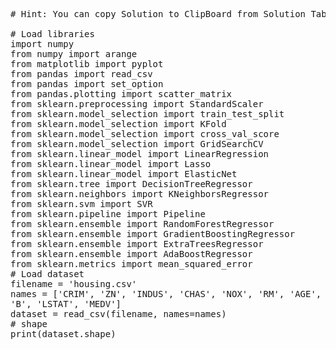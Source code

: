 <pre class="file" data-target="clipboard">
# Hint: You can copy Solution to ClipBoard from Solution Tab

# Load libraries
import numpy
from numpy import arange
from matplotlib import pyplot
from pandas import read_csv
from pandas import set_option
from pandas.plotting import scatter_matrix
from sklearn.preprocessing import StandardScaler
from sklearn.model_selection import train_test_split
from sklearn.model_selection import KFold
from sklearn.model_selection import cross_val_score
from sklearn.model_selection import GridSearchCV
from sklearn.linear_model import LinearRegression
from sklearn.linear_model import Lasso
from sklearn.linear_model import ElasticNet
from sklearn.tree import DecisionTreeRegressor
from sklearn.neighbors import KNeighborsRegressor
from sklearn.svm import SVR
from sklearn.pipeline import Pipeline
from sklearn.ensemble import RandomForestRegressor
from sklearn.ensemble import GradientBoostingRegressor
from sklearn.ensemble import ExtraTreesRegressor
from sklearn.ensemble import AdaBoostRegressor
from sklearn.metrics import mean_squared_error
# Load dataset
filename = 'housing.csv'
names = ['CRIM', 'ZN', 'INDUS', 'CHAS', 'NOX', 'RM', 'AGE', 'DIS', 'RAD', 'TAX', 'PTRATIO',
'B', 'LSTAT', 'MEDV']
dataset = read_csv(filename, names=names)
# shape
print(dataset.shape)

</pre>
